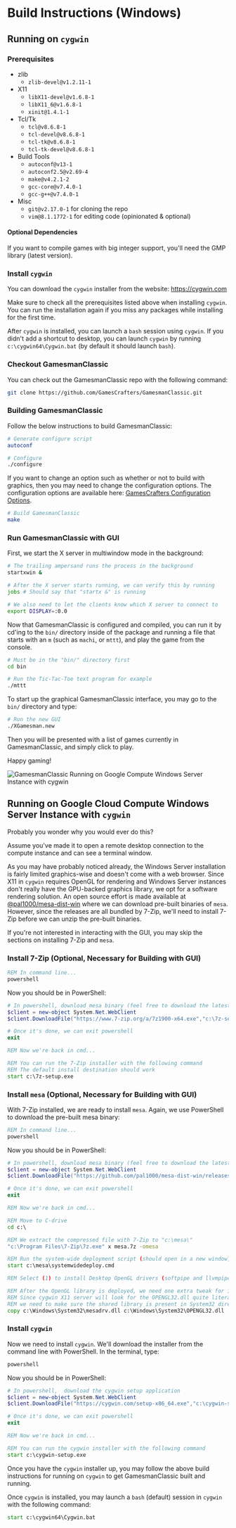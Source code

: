 # Build Instructions (Windows)

## Running on `cygwin`

### Prerequisites

- zlib
    - `zlib-devel@v1.2.11-1`
- X11
    - `libX11-devel@v1.6.8-1`
    - `libX11_6@v1.6.8-1`
    - `xinit@1.4.1-1`
- Tcl/Tk
    - `tcl@v8.6.8-1`
    - `tcl-devel@v8.6.8-1`
    - `tcl-tk@v8.6.8-1`
    - `tcl-tk-devel@v8.6.8-1`
- Build Tools
    - `autoconf@v13-1`
    - `autoconf2.5@v2.69-4`
    - `make@v4.2.1-2`
    - `gcc-core@v7.4.0-1`
    - `gcc-g++@v7.4.0-1`
- Misc
    - `git@v2.17.0-1` for cloning the repo
    - `vim@8.1.1772-1` for editing code (opinionated & optional)

#### Optional Dependencies

If you want to compile games with big integer support, you'll need the GMP library (latest version).

### Install `cygwin`

You can download the `cygwin` installer from the website: https://cygwin.com

Make sure to check all the prerequisites listed above when installing `cygwin`. You can run the installation again if you miss any packages while installing for the first time.

After `cygwin` is installed, you can launch a `bash` session using `cygwin`. If you didn't add a shortcut to desktop, you can launch `cygwin` by running `c:\cygwin64\Cygwin.bat` (by default it should launch `bash`).

### Checkout GamesmanClassic

You can check out the GamesmanClassic repo with the following command:

```bash
git clone https://github.com/GamesCrafters/GamesmanClassic.git
```

### Building GamesmanClassic

Follow the below instructions to build GamesmanClassic:

```bash
# Generate configure script
autoconf

# Configure
./configure
```

If you want to change an option such as whether or not to build with graphics, then you may need to change the configuration options.
The configuration options are available here: [GamesCrafters Configuration Options](build-configuration-options.md).

```bash
# Build GamesmanClassic
make
```

### Run GamesmanClassic with GUI

First, we start the X server in multiwindow mode in the background:

```bash
# The trailing ampersand runs the process in the background
startxwin &

# After the X server starts running, we can verify this by running
jobs # Should say that "startx &" is running

# We also need to let the clients know which X server to connect to
export DISPLAY=:0.0
```

Now that GamesmanClassic is configured and compiled, you can run it by cd'ing to the `bin/` directory inside of the package and running a file that starts with an `m` (such as `machi`, or `mttt`), and play the game from the console.

```bash
# Must be in the "bin/" directory first
cd bin

# Run the Tic-Tac-Toe text program for example
./mttt
```

To start up the graphical GamesmanClassic interface, you may go to the `bin/` directory and type:

```bash
# Run the new GUI
./XGamesman.new
```

Then you will be presented with a list of games currently in GamesmanClassic, and simply click to play.

Happy gaming!

![GamesmanClassic Running on Google Compute Windows Server Instance with cygwin](build-instructions-windows-cygwin-on-gcp.png)

## Running on Google Cloud Compute Windows Server Instance with `cygwin`

Probably you wonder why you would ever do this?

Assume you've made it to open a remote desktop connection to the compute instance and can see a terminal window.

As you may have probably noticed already, the Windows Server installation is fairly limited graphics-wise and doesn't come with a web browser. Since X11 in `cygwin` requires OpenGL for rendering and Windows Server instances don't really have the GPU-backed graphics library, we opt for a software rendering solution. An open source effort is made available at [@pal1000/mesa-dist-win](https://github.com/pal1000/mesa-dist-win/releases) where we can download pre-built binaries of `mesa`. However, since the releases are all bundled by 7-Zip, we'll need to install 7-Zip before we can unzip the pre-built binaries.

If you're not interested in interacting with the GUI, you may skip the sections on installing 7-Zip and `mesa`.

### Install 7-Zip (Optional, Necessary for Building with GUI)

```cmd
REM In command line...
powershell
```

Now you should be in PowerShell:

```powershell
# In powershell, download mesa binary (feel free to download the latest version)
$client = new-object System.Net.WebClient
$client.DownloadFile("https://www.7-zip.org/a/7z1900-x64.exe","c:\7z-setup.exe")

# Once it's done, we can exit powershell
exit
```

```cmd
REM Now we're back in cmd...

REM You can run the 7-Zip installer with the following command
REM The default install destination should work
start c:\7z-setup.exe
```

### Install `mesa` (Optional, Necessary for Building with GUI)

With 7-Zip installed, we are ready to install `mesa`. Again, we use PowerShell to download the pre-built mesa binary:

```cmd
REM In command line...
powershell
```

Now you should be in PowerShell:

```powershell
# In powershell, download mesa binary (feel free to download the latest version)
$client = new-object System.Net.WebClient
$client.DownloadFile("https://github.com/pal1000/mesa-dist-win/releases/download/19.3.3/mesa3d-19.3.3-release-msvc.7z","c:\mesa.7z")

# Once it's done, we can exit powershell
exit
```

```cmd
REM Now we're back in cmd...

REM Move to C-drive
cd c:\

REM We extract the compressed file with 7-Zip to "c:\mesa\"
"c:\Program Files\7-Zip\7z.exe" x mesa.7z -omesa

REM Run the system-wide deployment script (should open in a new window)
start c:\mesa\systemwidedeploy.cmd

REM Select (1) to install Desktop OpenGL drivers (softpipe and llvmpipe only)

REM After the OpenGL library is deployed, we need one extra tweak for it to work
REM Since cygwin X11 server will look for the OPENGL32.dll quite literally,
REM we need to make sure the shared library is present in System32 directory
copy c:\Windows\System32\mesadrv.dll c:\Windows\System32\OPENGL32.dll 
```

### Install `cygwin`

Now we need to install `cygwin`. We'll download the installer from the command line with PowerShell. In the terminal, type:

```cmd
powershell
```

Now you should be in PowerShell:

```powershell
# In powershell,  download the cygwin setup application
$client = new-object System.Net.WebClient
$client.DownloadFile("https://cygwin.com/setup-x86_64.exe","c:\cygwin-setup.exe")

# Once it's done, we can exit powershell
exit
```

```cmd
REM Now we're back in cmd...

REM You can run the cygwin installer with the following command
start c:\cygwin-setup.exe
```

Once you have the `cygwin` installer up, you may follow the above build instructions for running on `cygwin` to get GamesmanClassic built and running.

Once `cygwin` is installed, you may launch a `bash` (default) session in `cygwin` with the following command:

```cmd
start c:\cygwin64\Cygwin.bat
```
